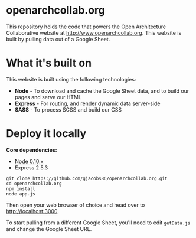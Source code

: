 openarchcollab.org
=======

This repository holds the code that powers the Open Architecture Collaborative website at http://www.openarchcollab.org. This website is built by pulling data out of a Google Sheet.

# What it's built on

This website is built using the following technologies:
* **Node** - To download and cache the Google Sheet data, and to build our pages and serve our HTML
* **Express** - For routing, and render dynamic data server-side
* **SASS** - To process SCSS and build our CSS

# Deploy it locally

**Core dependencies:**
* [Node 0.10.x](https://github.com/codeforamerica/howto/blob/master/Node.js.md)
* Express 2.5.3

```
git clone https://github.com/gjacobs86/openarchcollab.org.git
cd openarchcollab.org
npm install
node app.js
```

Then open your web browser of choice and head over to [http://localhost:3000](http://localhost:3000/).

To start pulling from a different Google Sheet, you'll need to edit `getData.js` and change the Google Sheet URL.
